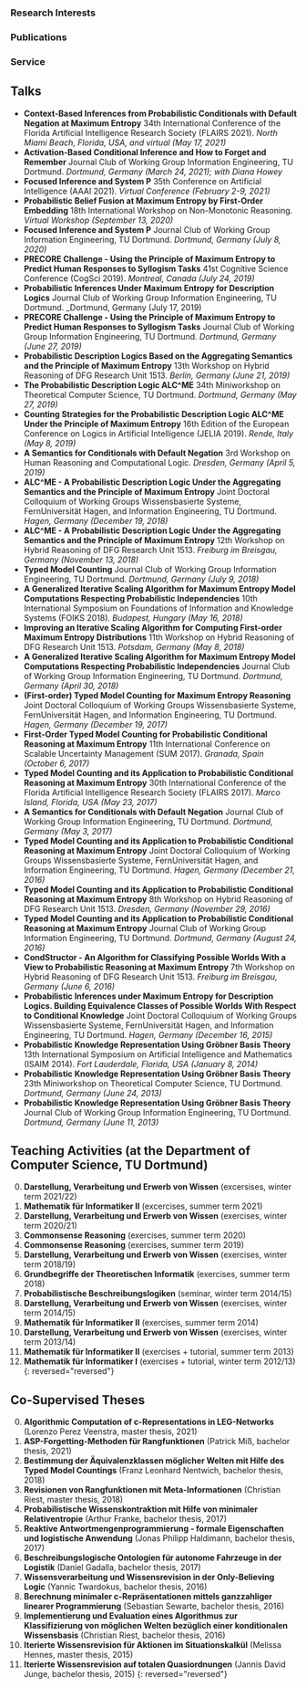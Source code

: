 ### Research Interests

### Publications


### Service

## Talks

- **Context-Based Inferences from Probabilistic Conditionals with Default Negation at Maximum Entropy**
  34th International Conference of the Florida Artificial Intelligence Research Society (FLAIRS 2021).
  _North Miami Beach, Florida, USA, and virtual (May 17, 2021)_
- **Activation-Based Conditional Inference and How to Forget and Remember**
  Journal Club of Working Group Information Engineering, TU Dortmund.
  _Dortmund, Germany (March 24, 2021); with Diana Howey_
- **Focused Inference and System P**
  35th Conference on Artificial Intelligence (AAAI 2021).
  _Virtual Conference (February 2-9, 2021)_
- **Probabilistic Belief Fusion at Maximum Entropy by First-Order Embedding**
  18th International Workshop on Non-Monotonic Reasoning.
  _Virtual Workshop (September 13, 2020)_
- **Focused Inference and System P**
  Journal Club of Working Group Information Engineering, TU Dortmund.
  _Dortmund, Germany (July 8, 2020)_
- **PRECORE Challenge - Using the Principle of Maximum Entropy to Predict Human Responses to Syllogism Tasks**
  41st Cognitive Science Conference (CogSci 2019).
  _Montreal, Canada (July 24, 2019)_
- **Probabilistic Inferences Under Maximum Entropy for Description Logics**
  Journal Club of Working Group Information Engineering, TU Dortmund.
  _Dortmund, Germany (July 17, 2019)
- **PRECORE Challenge - Using the Principle of Maximum Entropy to Predict Human Responses to Syllogism Tasks**
  Journal Club of Working Group Information Engineering, TU Dortmund.
  _Dortmund, Germany (June 27, 2019)_
- **Probabilistic Description Logics Based on the Aggregating Semantics and the Principle of Maximum Entropy**
  13th Workshop on Hybrid Reasoning of DFG Research Unit 1513.
  _Berlin, Germany (June 21, 2019)_
- **The Probabilistic Description Logic ALC^ME**
  34th Miniworkshop on Theoretical Computer Science, TU Dortmund.
  _Dortmund, Germany (May 27, 2019)_
- **Counting Strategies for the Probabilistic Description Logic ALC^ME Under the Principle of Maximum Entropy**
  16th Edition of the European Conference on Logics in Artificial Intelligence (JELIA 2019).
  _Rende, Italy (May 8, 2019)_
- **A Semantics for Conditionals with Default Negation**
  3rd Workshop on Human Reasoning and Computational Logic.
  _Dresden, Germany (April 5, 2019)_
- **ALC^ME - A Probabilistic Description Logic Under the Aggregating Semantics and the Principle of Maximum Entropy**
  Joint Doctoral Colloquium of Working Groups Wissensbasierte Systeme, FernUniversität Hagen, and Information Engineering, TU Dortmund.
  _Hagen, Germany (December 19, 2018)_
- **ALC^ME - A Probabilistic Description Logic Under the Aggregating Semantics and the Principle of Maximum Entropy**
  12th Workshop on Hybrid Reasoning of DFG Research Unit 1513.
  _Freiburg im Breisgau, Germany (November 13, 2018)_
- **Typed Model Counting**
  Journal Club of Working Group Information Engineering, TU Dortmund.
  _Dortmund, Germany (July 9, 2018)_
- **A Generalized Iterative Scaling Algorithm for Maximum Entropy Model Computations Respecting Probabilistic Independencies**
  10th International Symposium on Foundations of Information and Knowledge Systems (FOIKS 2018).
  _Budapest, Hungary (May 16, 2018)_
- **Improving an Iterative Scaling Algorithm for Computing First-order Maximum Entropy Distributions**
  11th Workshop on Hybrid Reasoning of DFG Research Unit 1513.
  _Potsdam, Germany (May 8, 2018)_
- **A Generalized Iterative Scaling Algorithm for Maximum Entropy Model Computations Respecting Probabilistic Independencies**
  Journal Club of Working Group Information Engineering, TU Dortmund.
  _Dortmund, Germany (April 30, 2018)_
- **(First-order) Typed Model Counting for Maximum Entropy Reasoning**
  Joint Doctoral Colloquium of Working Groups Wissensbasierte Systeme, FernUniversität Hagen, and Information Engineering, TU Dortmund.
  _Hagen, Germany (December 19, 2017)_
- **First-Order Typed Model Counting for Probabilistic Conditional Reasoning at Maximum Entropy**
  11th International Conference on Scalable Uncertainty Management (SUM 2017).
  _Granada, Spain (October 6, 2017)_
- **Typed Model Counting and its Application to Probabilistic Conditional Reasoning at Maximum Entropy**
  30th International Conference of the Florida Artificial Intelligence Research Society (FLAIRS 2017).
  _Marco Island, Florida, USA (May 23, 2017)_
- **A Semantics for Conditionals with Default Negation**
  Journal Club of Working Group Information Engineering, TU Dortmund.
  _Dortmund, Germany (May 3, 2017)_
- **Typed Model Counting and its Application to Probabilistic Conditional Reasoning at Maximum Entropy**
  Joint Doctoral Colloquium of Working Groups Wissensbasierte Systeme, FernUniversität Hagen, and Information Engineering, TU Dortmund.
  _Hagen, Germany (December 21, 2016)_
- **Typed Model Counting and its Application to Probabilistic Conditional Reasoning at Maximum Entropy**
  8th Workshop on Hybrid Reasoning of DFG Research Unit 1513.
  _Dresden, Germany (November 29, 2016)_
- **Typed Model Counting and its Application to Probabilistic Conditional Reasoning at Maximum Entropy**
  Journal Club of Working Group Information Engineering, TU Dortmund.
  _Dortmund, Germany (August 24, 2016)_
- **CondStructor - An Algorithm for Classifying Possible Worlds With a View to Probabilistic Reasoning at Maximum Entropy**
  7th Workshop on Hybrid Reasoning of DFG Research Unit 1513.
  _Freiburg im Breisgau, Germany (June 6, 2016)_
- **Probabilistic Inferences under Maximum Entropy for Description Logics. Building Equivalence Classes of Possible Worlds With Respect to Conditional Knowledge**
  Joint Doctoral Colloquium of Working Groups Wissensbasierte Systeme, FernUniversität Hagen, and Information Engineering, TU Dortmund.
  _Hagen, Germany (December 16, 2015)_
- **Probabilistic Knowledge Representation Using Gröbner Basis Theory**
  13th International Symposium on Artificial Intelligence and Mathematics (ISAIM 2014).
  _Fort Lauderdale, Florida, USA (January 8, 2014)_
- **Probabilistic Knowledge Representation Using Gröbner Basis Theory**
  23th Miniworkshop on Theoretical Computer Science, TU Dortmund.
  _Dortmund, Germany (June 24, 2013)_
- **Probabilistic Knowledge Representation Using Gröbner Basis Theory**
  Journal Club of Working Group Information Engineering, TU Dortmund.
  _Dortmund, Germany (June 11, 2013)_

## Teaching Activities (at the Department of Computer Science, TU Dortmund)

0. **Darstellung, Verarbeitung und Erwerb von Wissen** (excersises, winter term 2021/22)
0. **Mathematik für Informatiker II** (excercises, summer term 2021)
0. **Darstellung, Verarbeitung und Erwerb von Wissen** (exercises, winter term 2020/21)
0. **Commonsense Reasoning** (exercises, summer term 2020)
0. **Commonsense Reasoning** (exercises, summer term 2019)
0. **Darstellung, Verarbeitung und Erwerb von Wissen** (exercises, winter term 2018/19)
0. **Grundbegriffe der Theoretischen Informatik** (exercises, summer term 2018)
0. **Probabilistische Beschreibungslogiken** (seminar, winter term 2014/15)
0. **Darstellung, Verarbeitung und Erwerb von Wissen** (exercises, winter term 2014/15)
0. **Mathematik für Informatiker II** (exercises, summer term 2014)
0. **Darstellung, Verarbeitung und Erwerb von Wissen** (exercises, winter term 2013/14)
0. **Mathematik für Informatiker II** (exercises + tutorial, summer term 2013)
0. **Mathematik für Informatiker I** (exercises + tutorial, winter term 2012/13)
{: reversed="reversed"}

## Co-Supervised Theses

0. **Algorithmic Computation of c-Representations in LEG-Networks** (Lorenzo Perez Veenstra, master thesis, 2021)
0. **ASP-Forgetting-Methoden für Rangfunktionen** (Patrick Miß, bachelor thesis, 2021)
0. **Bestimmung der Äquivalenzklassen möglicher Welten mit Hilfe des Typed Model Countings** (Franz Leonhard Nentwich, bachelor thesis, 2018)
0. **Revisionen von Rangfunktionen mit Meta-Informationen** (Christian Riest, master thesis, 2018)
0. **Probabilistische Wissenskontraktion mit Hilfe von minimaler Relativentropie** (Arthur Franke, bachelor thesis, 2017)
0. **Reaktive Antwortmengenprogrammierung - formale Eigenschaften und logistische Anwendung** (Jonas Philipp Haldimann, bachelor thesis, 2017)
0. **Beschreibungslogische Ontologien für autonome Fahrzeuge in der Logistik** (Daniel Gadalla, bachelor thesis, 2017)
0. **Wissensverarbeitung und Wissensrevision in der Only-Believing Logic** (Yannic Twardokus, bachelor thesis, 2016)
0. **Berechnung minimaler c-Repräsentationen mittels ganzzahliger linearer Programmierung** (Sebastian Sewarte, bachelor thesis, 2016)
0. **Implementierung und Evaluation eines Algorithmus zur Klassifizierung von möglichen Welten bezüglich einer konditionalen Wissensbasis** (Christian Riest, bachelor thesis, 2016)
0. **Iterierte Wissensrevision für Aktionen im Situationskalkül** (Melissa Hennes, master thesis, 2015)
0. **Iterierte Wissensrevision auf totalen Quasiordnungen** (Jannis David Junge, bachelor thesis, 2015)
{: reversed="reversed"}
